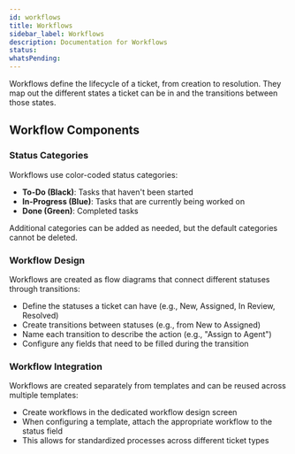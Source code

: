 ```yaml
---
id: workflows
title: Workflows
sidebar_label: Workflows
description: Documentation for Workflows
status: 
whatsPending: 
---
```



Workflows define the lifecycle of a ticket, from creation to resolution. They map out the different states a ticket can be in and the transitions between those states.

## Workflow Components

### Status Categories
Workflows use color-coded status categories:
- **To-Do (Black)**: Tasks that haven't been started
- **In-Progress (Blue)**: Tasks that are currently being worked on
- **Done (Green)**: Completed tasks

Additional categories can be added as needed, but the default categories cannot be deleted.

### Workflow Design
Workflows are created as flow diagrams that connect different statuses through transitions:
- Define the statuses a ticket can have (e.g., New, Assigned, In Review, Resolved)
- Create transitions between statuses (e.g., from New to Assigned)
- Name each transition to describe the action (e.g., "Assign to Agent")
- Configure any fields that need to be filled during the transition

### Workflow Integration
Workflows are created separately from templates and can be reused across multiple templates:
- Create workflows in the dedicated workflow design screen
- When configuring a template, attach the appropriate workflow to the status field
- This allows for standardized processes across different ticket types
